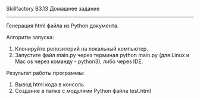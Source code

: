 Skillfactory B3.13 Домашнее задание
***
Генерация html файла из Python документа.

Алгоритм запуска:
1. Клонируйте репозиторий на локальный компьютер.
2. Запустите файл main.py через терминал python main.py (для Linux и Mac os через команду - python3), либо через IDE.

Результат работы программы:
1. Вывод html кода в консоль
2. Создание в папке с модулями Python файла test.html
